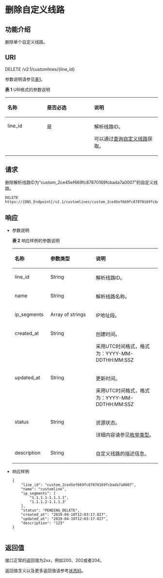 # 删除自定义线路<a name="dns_api_68002"></a>

## 功能介绍<a name="section2763065016101"></a>

删除单个自定义线路。

## URI<a name="section53701671161015"></a>

DELETE /v2.1/customlines/\{line\_id\}

参数说明请参见[表1](#table30807893173129)。

**表 1**  URI格式的参数说明

<a name="table30807893173129"></a>
<table><thead align="left"><tr id="row38661368173129"><th class="cellrowborder" valign="top" width="25.77257725772577%" id="mcps1.2.4.1.1"><p id="p14212988173129"><a name="p14212988173129"></a><a name="p14212988173129"></a>名称</p>
</th>
<th class="cellrowborder" valign="top" width="30.943094309430947%" id="mcps1.2.4.1.2"><p id="p23287688173129"><a name="p23287688173129"></a><a name="p23287688173129"></a>是否必选</p>
</th>
<th class="cellrowborder" valign="top" width="43.28432843284328%" id="mcps1.2.4.1.3"><p id="p1114682173129"><a name="p1114682173129"></a><a name="p1114682173129"></a>说明</p>
</th>
</tr>
</thead>
<tbody><tr id="row12253146141018"><td class="cellrowborder" valign="top" width="25.77257725772577%" headers="mcps1.2.4.1.1 "><p id="p22543611102"><a name="p22543611102"></a><a name="p22543611102"></a>line_id</p>
</td>
<td class="cellrowborder" valign="top" width="30.943094309430947%" headers="mcps1.2.4.1.2 "><p id="p7924313161012"><a name="p7924313161012"></a><a name="p7924313161012"></a>是</p>
</td>
<td class="cellrowborder" valign="top" width="43.28432843284328%" headers="mcps1.2.4.1.3 "><p id="p625626161011"><a name="p625626161011"></a><a name="p625626161011"></a>解析线路ID。</p>
<p id="p9267826172415"><a name="p9267826172415"></a><a name="p9267826172415"></a>可以通过<a href="查询自定义线路.md">查询自定义线路</a>获取。</p>
</td>
</tr>
</tbody>
</table>

## 请求<a name="section44958995161021"></a>

删除解析线路ID为“custom\_2ce45ef669fc87870169fcbada7a0007”的自定义线路。

```
DELETE https://{DNS_Endpoint}/v2.1/customlines/custom_2ce45ef669fc87870169fcbada7a0007
```

## 响应<a name="section40090803161031"></a>

-   参数说明

    **表 2**  响应样例的参数说明

    <a name="table7669703175323"></a>
    <table><thead align="left"><tr id="row52466955175323"><th class="cellrowborder" valign="top" width="24.529999999999998%" id="mcps1.2.4.1.1"><p id="p2769858175323"><a name="p2769858175323"></a><a name="p2769858175323"></a>名称</p>
    </th>
    <th class="cellrowborder" valign="top" width="31.180000000000003%" id="mcps1.2.4.1.2"><p id="p46296309175323"><a name="p46296309175323"></a><a name="p46296309175323"></a>参数类型</p>
    </th>
    <th class="cellrowborder" valign="top" width="44.29%" id="mcps1.2.4.1.3"><p id="p62697904175323"><a name="p62697904175323"></a><a name="p62697904175323"></a>说明</p>
    </th>
    </tr>
    </thead>
    <tbody><tr id="row47909891175323"><td class="cellrowborder" valign="top" width="24.529999999999998%" headers="mcps1.2.4.1.1 "><p id="p64112397175323"><a name="p64112397175323"></a><a name="p64112397175323"></a>line_id</p>
    </td>
    <td class="cellrowborder" valign="top" width="31.180000000000003%" headers="mcps1.2.4.1.2 "><p id="p1660870175323"><a name="p1660870175323"></a><a name="p1660870175323"></a>String</p>
    </td>
    <td class="cellrowborder" valign="top" width="44.29%" headers="mcps1.2.4.1.3 "><p id="p611111281615"><a name="p611111281615"></a><a name="p611111281615"></a>解析线路ID。</p>
    </td>
    </tr>
    <tr id="row6942422175323"><td class="cellrowborder" valign="top" width="24.529999999999998%" headers="mcps1.2.4.1.1 "><p id="p64097412175323"><a name="p64097412175323"></a><a name="p64097412175323"></a>name</p>
    </td>
    <td class="cellrowborder" valign="top" width="31.180000000000003%" headers="mcps1.2.4.1.2 "><p id="p44990515175323"><a name="p44990515175323"></a><a name="p44990515175323"></a>String</p>
    </td>
    <td class="cellrowborder" valign="top" width="44.29%" headers="mcps1.2.4.1.3 "><p id="p32019574175323"><a name="p32019574175323"></a><a name="p32019574175323"></a>解析线路名称。</p>
    </td>
    </tr>
    <tr id="row13978060175323"><td class="cellrowborder" valign="top" width="24.529999999999998%" headers="mcps1.2.4.1.1 "><p id="p43388342175323"><a name="p43388342175323"></a><a name="p43388342175323"></a>ip_segments</p>
    </td>
    <td class="cellrowborder" valign="top" width="31.180000000000003%" headers="mcps1.2.4.1.2 "><p id="p29596719175323"><a name="p29596719175323"></a><a name="p29596719175323"></a>Array of strings</p>
    </td>
    <td class="cellrowborder" valign="top" width="44.29%" headers="mcps1.2.4.1.3 "><p id="p30492925175323"><a name="p30492925175323"></a><a name="p30492925175323"></a>IP地址段。</p>
    </td>
    </tr>
    <tr id="row23148559175323"><td class="cellrowborder" valign="top" width="24.529999999999998%" headers="mcps1.2.4.1.1 "><p id="p36524189175323"><a name="p36524189175323"></a><a name="p36524189175323"></a>created_at</p>
    </td>
    <td class="cellrowborder" valign="top" width="31.180000000000003%" headers="mcps1.2.4.1.2 "><p id="p47080972175323"><a name="p47080972175323"></a><a name="p47080972175323"></a>String</p>
    </td>
    <td class="cellrowborder" valign="top" width="44.29%" headers="mcps1.2.4.1.3 "><p id="p15737135175323"><a name="p15737135175323"></a><a name="p15737135175323"></a>创建时间。</p>
    <p id="p1618610341706"><a name="p1618610341706"></a><a name="p1618610341706"></a>采用UTC时间格式，格式为：YYYY-MM-DDTHH:MM:SSZ</p>
    </td>
    </tr>
    <tr id="row33465792175323"><td class="cellrowborder" valign="top" width="24.529999999999998%" headers="mcps1.2.4.1.1 "><p id="p42570937175323"><a name="p42570937175323"></a><a name="p42570937175323"></a>updated_at</p>
    </td>
    <td class="cellrowborder" valign="top" width="31.180000000000003%" headers="mcps1.2.4.1.2 "><p id="p27449776175323"><a name="p27449776175323"></a><a name="p27449776175323"></a>String</p>
    </td>
    <td class="cellrowborder" valign="top" width="44.29%" headers="mcps1.2.4.1.3 "><p id="p63703533175323"><a name="p63703533175323"></a><a name="p63703533175323"></a>更新时间。</p>
    <p id="p1196419495711"><a name="p1196419495711"></a><a name="p1196419495711"></a>采用UTC时间格式，格式为：YYYY-MM-DDTHH:MM:SSZ</p>
    </td>
    </tr>
    <tr id="row17850883175323"><td class="cellrowborder" valign="top" width="24.529999999999998%" headers="mcps1.2.4.1.1 "><p id="p36228271175323"><a name="p36228271175323"></a><a name="p36228271175323"></a>status</p>
    </td>
    <td class="cellrowborder" valign="top" width="31.180000000000003%" headers="mcps1.2.4.1.2 "><p id="p6480061175323"><a name="p6480061175323"></a><a name="p6480061175323"></a>String</p>
    </td>
    <td class="cellrowborder" valign="top" width="44.29%" headers="mcps1.2.4.1.3 "><p id="p65781854175323"><a name="p65781854175323"></a><a name="p65781854175323"></a>资源状态。</p>
    <p id="p3847623101416"><a name="p3847623101416"></a><a name="p3847623101416"></a>详细内容请参见<a href="枚举类型.md">枚举类型</a>。</p>
    </td>
    </tr>
    <tr id="row362214862715"><td class="cellrowborder" valign="top" width="24.529999999999998%" headers="mcps1.2.4.1.1 "><p id="p11440112513454"><a name="p11440112513454"></a><a name="p11440112513454"></a>description</p>
    </td>
    <td class="cellrowborder" valign="top" width="31.180000000000003%" headers="mcps1.2.4.1.2 "><p id="p7440625134510"><a name="p7440625134510"></a><a name="p7440625134510"></a>String</p>
    </td>
    <td class="cellrowborder" valign="top" width="44.29%" headers="mcps1.2.4.1.3 "><p id="p164409259451"><a name="p164409259451"></a><a name="p164409259451"></a>自定义线路的描述信息。</p>
    </td>
    </tr>
    </tbody>
    </table>

-   响应样例

    ```
    {
        "line_id": "custom_2ce45ef669fc87870169fcbada7a0007",
        "name": "customline",
        "ip_segments": [
            "1.1.1.1-1.1.1.1",
            "1.1.1.2-1.1.1.3"
        ],
        "status": "PENDING_DELETE",
        "created_at": "2019-04-10T12:03:17.827",
        "updated_at": "2019-04-10T12:03:17.827",
        "description": "123"
    }
    
    
    ```


## 返回值<a name="section9249181042119"></a>

接口正常的返回值为2xx，例如200、202或者204。

返回值含义以及更多返回值请参考[状态码](状态码.md)。

